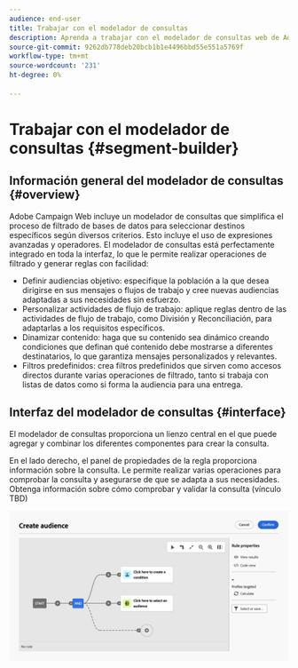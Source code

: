 ```yaml
---
audience: end-user
title: Trabajar con el modelador de consultas
description: Aprenda a trabajar con el modelador de consultas web de Adobe Campaign.
source-git-commit: 9262db778deb20bcb1b1e4496bbd55e551a5769f
workflow-type: tm+mt
source-wordcount: '231'
ht-degree: 0%

---
```


# Trabajar con el modelador de consultas {#segment-builder}

## Información general del modelador de consultas {#overview}

Adobe Campaign Web incluye un modelador de consultas que simplifica el proceso de filtrado de bases de datos para seleccionar destinos específicos según diversos criterios. Esto incluye el uso de expresiones avanzadas y operadores. El modelador de consultas está perfectamente integrado en toda la interfaz, lo que le permite realizar operaciones de filtrado y generar reglas con facilidad:

* Definir audiencias objetivo: especifique la población a la que desea dirigirse en sus mensajes o flujos de trabajo y cree nuevas audiencias adaptadas a sus necesidades sin esfuerzo.
* Personalizar actividades de flujo de trabajo: aplique reglas dentro de las actividades de flujo de trabajo, como División y Reconciliación, para adaptarlas a los requisitos específicos.
* Dinamizar contenido: haga que su contenido sea dinámico creando condiciones que definan qué contenido debe mostrarse a diferentes destinatarios, lo que garantiza mensajes personalizados y relevantes.
* Filtros predefinidos: crea filtros predefinidos que sirven como accesos directos durante varias operaciones de filtrado, tanto si trabaja con listas de datos como si forma la audiencia para una entrega.

## Interfaz del modelador de consultas {#interface}

El modelador de consultas proporciona un lienzo central en el que puede agregar y combinar los diferentes componentes para crear la consulta.

En el lado derecho, el panel de propiedades de la regla proporciona información sobre la consulta. Le permite realizar varias operaciones para comprobar la consulta y asegurarse de que se adapta a sus necesidades. Obtenga información sobre cómo comprobar y validar la consulta (vínculo TBD)

![](assets/query-interface.png)
